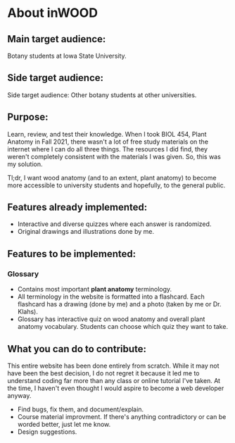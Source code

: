 <h1>About inWOOD</h1>
<h2>Main target audience: </h2>
<p>Botany students at Iowa State University. </p>

<h2>Side target audience:</h2>
<p>Side target audience: Other botany students at other universities. </p>

<h2>Purpose: </h2>
<p>Learn, review, and test their knowledge. When I took BIOL 454, Plant Anatomy in Fall 2021, there wasn't a lot of free study materials on the internet where 
   I can do all three things. The resources I did find, they weren't completely consistent with the materials I was given. So, this was my solution. </p>
<p>Tl;dr, I want wood anatomy (and to an extent, plant anatomy) to become more accessible to university students and hopefully, to the general public.</p>

<h2>Features already implemented: </h2>
<ul>
  <li>Interactive and diverse quizzes where each answer is randomized.</li>
  <li>Original drawings and illustrations done by me.</li>
</ul>

<h2>Features to be implemented: </h2>
<h3>Glossary</h3>
<ul>
  <li>Contains most important <strong>plant anatomy</strong> terminology.</li>
  <li>All terminology in the website is formatted into a flashcard. Each flashcard has a drawing (done by me) and a photo (taken by me or Dr. Klahs).</li>
  <li>Glossary has interactive quiz on wood anatomy and overall plant anatomy vocabulary. Students can choose which quiz they want to take.</li>
 </ul>
 
 <h2>What you can do to contribute:</h2>
 <p>This entire website has been done entirely from scratch. While it may not have been the best decision, I do not regret it because it led me to understand coding
    far more than any class or online tutorial I've taken. At the time, I haven't even thought I would aspire to become a web developer anyway.</p>
 <ul>
  <li>Find bugs, fix them, and document/explain.</li>
  <li>Course material improvment. If there's anything contradictory or can be worded better, just let me know.</li>
  <li>Design suggestions.</li>
 </ul>
  
